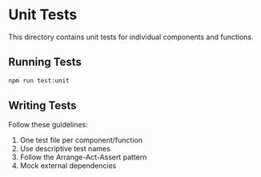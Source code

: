 
# Unit Tests

This directory contains unit tests for individual components and functions.

## Running Tests
```bash
npm run test:unit
```

## Writing Tests
Follow these guidelines:
1. One test file per component/function
2. Use descriptive test names
3. Follow the Arrange-Act-Assert pattern
4. Mock external dependencies
